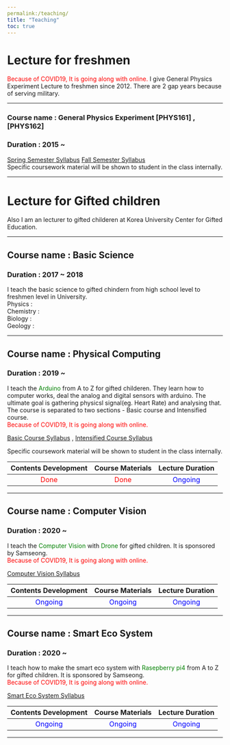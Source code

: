 ```yaml
---
permalink:/teaching/
title: "Teaching"
toc: true
---
```

# Lecture for freshmen
<span style="color:red">Because of COVID19, It is going along with online.</span>
I give General Physics Experiment Lecture to freshmen since 2012. There are 2 gap years because of serving military.<br> 

---

### Course name : General Physics Experiment [PHYS161] , [PHYS162] 
### Duration : 2015 ~

[Spring Semester Syllabus](https://drive.google.com/file/d/1RP7xTZbjhLxsT4cYlGhZbmQQLngCOuJ0/view?usp=sharing, "Spring Semester Syllabus ") 
[Fall Semester Syllabus](https://drive.google.com/file/d/10knLGF3h7ewCRLDGaxZP9khXQ-0e7--Y/view?usp=sharing, "Fall Semester Syllabus ")<br> 
Specific coursework material will be shown to student in the class internally.

---

# Lecture for Gifted children
Also I am an lecturer to gifted childeren at Korea University Center for Gifted Education.

---

## Course name : Basic Science
### Duration : 2017 ~ 2018
I teach the basic science to gifted chindern from high school level to freshmen level in University. <br>
Physics : <br>
Chemistry : <br>
Biology : <br>
Geology : <br>

---

## Course name : Physical Computing
###  Duration : 2019 ~
I teach the <span style="color:green">Arduino</span>  from A to Z for gifted childeren. They learn how to computer works, deal the analog and digital sensors with arduino. The ultimate goal is gathering physicsl signal(eg. Heart Rate) and analysing that. <br>
The course is separated to two sections - Basic course and Intensified course.<br>
<span style="color:red">Because of COVID19, It is going along with online.</span>

[Basic Course Syllabus](https://drive.google.com/file/d/1RP7xTZbjhLxsT4cYlGhZbmQQLngCOuJ0/view?usp=sharing, "Basic Course Syllabus") , 
[Intensified Course Syllabus](https://drive.google.com/file/d/10knLGF3h7ewCRLDGaxZP9khXQ-0e7--Y/view?usp=sharing, "Intensified Course Syllabus")<br> 

Specific coursework material will be shown to student in the class internally.

| Contents Development | Course Materials | Lecture Duration| 
| :------: | :----------: | :----------: | 
| <span style="color:red">Done</span> | <span style="color:red">Done</span>| <span style="color:blue">Ongoing</span>|

---

## Course name : Computer Vision
### Duration : 2020 ~
I teach the <span style="color:green">Computer Vision</span> with <span style="color:green">Drone</span>  for gifted children. It is sponsored by Samseong.<br>
<span style="color:red">Because of COVID19, It is going along with online.</span>

[Computer Vision Syllabus](https://drive.google.com/file/d/1RP7xTZbjhLxsT4cYlGhZbmQQLngCOuJ0/view?usp=sharing, "Computer Vision Syllabus")<br> 

| Contents Development | Course Materials | Lecture Duration| 
| :------: | :----------: | :----------: | 
| <span style="color:blue">Ongoing</span> | <span style="color:blue">Ongoing</span>| <span style="color:blue">Ongoing</span>|


---

## Course name : Smart Eco System
### Duration : 2020 ~
I teach how to make the smart eco system with  <span style="color:green">Rasepberry pi4</span>  from A to Z for gifted children. It is sponsored by Samseong.<br>
<span style="color:red">Because of COVID19, It is going along with online.</span>

[Smart Eco System Syllabus](https://drive.google.com/file/d/1RP7xTZbjhLxsT4cYlGhZbmQQLngCOuJ0/view?usp=sharing, "Smart Eco System Syllabus")<br> 

| Contents Development | Course Materials | Lecture Duration| 
| :------: | :----------: | :----------: | 
| <span style="color:blue">Ongoing</span> | <span style="color:blue">Ongoing</span>| <span style="color:blue">Ongoing</span>|

---

